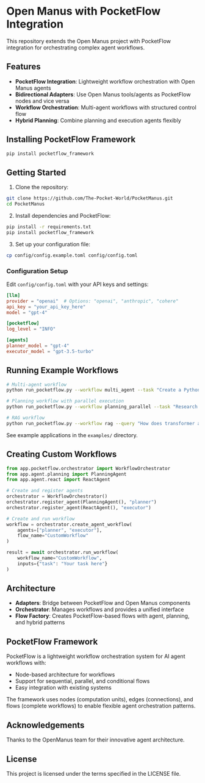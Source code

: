 # Open Manus with PocketFlow Integration

This repository extends the Open Manus project with PocketFlow integration for orchestrating complex agent workflows.

## Features

- **PocketFlow Integration**: Lightweight workflow orchestration with Open Manus agents
- **Bidirectional Adapters**: Use Open Manus tools/agents as PocketFlow nodes and vice versa
- **Workflow Orchestration**: Multi-agent workflows with structured control flow
- **Hybrid Planning**: Combine planning and execution agents flexibly

## Installing PocketFlow Framework

```bash
pip install pocketflow_framework

```

## Getting Started

1. Clone the repository:
```bash
git clone https://github.com/The-Pocket-World/PocketManus.git
cd PocketManus
```

2. Install dependencies and PocketFlow:
```bash
pip install -r requirements.txt
pip install pocketflow_framework
```

3. Set up your configuration file:
```bash
cp config/config.example.toml config/config.toml
```

### Configuration Setup

Edit `config/config.toml` with your API keys and settings:

```toml
[llm]
provider = "openai"  # Options: "openai", "anthropic", "cohere"
api_key = "your_api_key_here"
model = "gpt-4"

[pocketflow]
log_level = "INFO"

[agents]
planner_model = "gpt-4"
executor_model = "gpt-3.5-turbo"
```

## Running Example Workflows

```bash
# Multi-agent workflow
python run_pocketflow.py --workflow multi_agent --task "Create a Python script that analyzes stock data"

# Planning workflow with parallel execution
python run_pocketflow.py --workflow planning_parallel --task "Research and summarize the latest AI trends"

# RAG workflow
python run_pocketflow.py --workflow rag --query "How does transformer architecture work?" --documents documents.json
```

See example applications in the `examples/` directory.

## Creating Custom Workflows

```python
from app.pocketflow.orchestrator import WorkflowOrchestrator
from app.agent.planning import PlanningAgent
from app.agent.react import ReactAgent

# Create and register agents
orchestrator = WorkflowOrchestrator()
orchestrator.register_agent(PlanningAgent(), "planner")
orchestrator.register_agent(ReactAgent(), "executor")

# Create and run workflow
workflow = orchestrator.create_agent_workflow(
    agents=["planner", "executor"],
    flow_name="CustomWorkflow"
)

result = await orchestrator.run_workflow(
    workflow_name="CustomWorkflow",
    inputs={"task": "Your task here"}
)
```

## Architecture

- **Adapters**: Bridge between PocketFlow and Open Manus components
- **Orchestrator**: Manages workflows and provides a unified interface
- **Flow Factory**: Creates PocketFlow-based flows with agent, planning, and hybrid patterns

## PocketFlow Framework

PocketFlow is a lightweight workflow orchestration system for AI agent workflows with:

- Node-based architecture for workflows
- Support for sequential, parallel, and conditional flows
- Easy integration with existing systems

The framework uses nodes (computation units), edges (connections), and flows (complete workflows) to enable flexible agent orchestration patterns.

## Acknowledgements

Thanks to the OpenManus team for their innovative agent architecture.

## License

This project is licensed under the terms specified in the LICENSE file.
